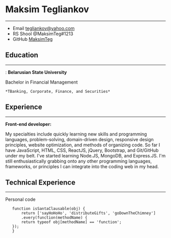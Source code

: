 Maksim Tegliankov
=================

-------------------     ---------------------------------
* Email                 tegliankov@yahoo.com
* RS Shool              @MaksimTeg#1213
* GitHub                [MaksimTeg](https://github.com/MaksimTeg)


## Education
---------


:   **Belarusian State University** 

Bachelor in Financial Management

    *TBanking, Corporate, Finance, and Securities*


## Experience
----------

**Front-end developer:**

My specialties include quickly learning new skills and programming languages,
problem-solving, domain-driven design, responsive design principles, website
optimization, and methods of organizing code. So far I have JavaScript, HTML, CSS, ReactJS, jQuery, Bootstrap, and Git/GitHub under my belt. I've started
learning Node.JS, MongoDB, and Express.JS. I'm still enthusiastically grabbing onto any other programming languages, frameworks, or principles I can integrate into the coding web in my head.


## Technical Experience
--------------------

Personal code

 ```
    function isSantaClausable(obj) {
	    return ['sayHoHoHo', 'distributeGifts', 'goDownTheChimney']
	    .every(function(methodName) {
		return typeof obj[methodName] == 'function';
	});
    }
```
